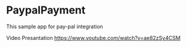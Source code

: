 # PaypalPayment
This sample app for pay-pal integration

Video Presantation 
https://www.youtube.com/watch?v=ae82zSy4CSM
